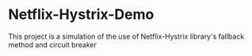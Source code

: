 # Netflix-Hystrix-Demo
This project is a simulation of the use of Netflix-Hystrix library's fallback method and circuit breaker
